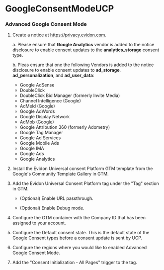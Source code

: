 # GoogleConsentModeUCP

### Advanced Google Consent Mode

1. Create a notice at https://privacy.evidon.com.

   a. Please ensure that **Google Analytics** vendor is added to the notice disclosure to enable consent updates to the **analytics_storage** consent type.

   b. Pleas ensure that one the following Vendors is added to the notice disclosure to enable consent updates to **ad_storage**, **ad_personalization**, and **ad_user_data**:

    - Google AdSense
    - DoubleClick
    - DoubleClick Bid Manager (formerly Invite Media)
    - Channel Intelligence (Google)
    - AdMeld (Google)
    - Google AdWords
    - Google Display Network
    - AdMob (Google)
    - Google Attribution 360 (formerly Adometry)
    - Google Tag Manager
    - Google Ad Services
    - Google Mobile Ads
    - Google IMA
    - Google Ads
    - Google Analytics

3. Install the Evidon Universal consent Platform GTM template from the Google's Community Template Gallery in GTM.

4. Add the Evidon Universal Consent Platform tag under the "Tag" section in GTM.

    - (Optional) Enable URL passthrough.
   
    - (Optional) Enable Debug mode.

5. Configure the GTM container with the Company ID that has been assigned to your account.

6. Configure the Default consent state. This is the default state of the Google Consent types before a consent update is sent by UCP.

7. Configure the regions where you would like to enabled Advanced Google Consent Mode.

8. Add the "Consent Initialization - All Pages" trigger to the tag. 